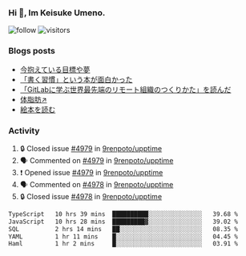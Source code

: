 ### Hi 👋, Im Keisuke Umeno.

<!--
**9renpoto/9renpoto** is a ✨ _special_ ✨ repository because its `README.md` (this file) appears on your GitHub profile.

Here are some ideas to get you started:

- 🔭 I’m currently working on ...
- 🌱 I’m currently learning ...
- 👯 I’m looking to collaborate on ...
- 🤔 I’m looking for help with ...
- 💬 Ask me about ...
- 📫 How to reach me: ...
- 😄 Pronouns: ...
- ⚡ Fun fact: ...
-->

![follow](https://img.shields.io/github/followers/9renpoto?label=Follow&style=social)
![visitors](https://komarev.com/ghpvc/?username=9renpoto&label=Profile%20views&color=0e75b6&style=flat)

### Blogs posts

<!-- BLOG-POST-LIST:START -->
- [今抱えている目標や夢](https://9renpoto.win/entry/2024/12/02/objective)
- [「書く習慣」という本が面白かった](https://9renpoto.win/entry/2024/11/11/leave_a_feeling_sad)
- [「GitLabに学ぶ世界最先端のリモート組織のつくりかた」を読んだ](https://9renpoto.win/entry/2024/09/10/remote_organization)
- [体脂肪↗](https://9renpoto.win/entry/2024/08/12/gaining_fat)
- [絵本を読む](https://9renpoto.win/entry/2024/07/26/picture_book)
<!-- BLOG-POST-LIST:END -->

### Activity

<!--START_SECTION:activity-->
1. 🔒 Closed issue [#4979](https://github.com/9renpoto/upptime/issues/4979) in [9renpoto/upptime](https://github.com/9renpoto/upptime)
2. 🗣 Commented on [#4979](https://github.com/9renpoto/upptime/issues/4979#issuecomment-2564698346) in [9renpoto/upptime](https://github.com/9renpoto/upptime)
3. ❗ Opened issue [#4979](https://github.com/9renpoto/upptime/issues/4979) in [9renpoto/upptime](https://github.com/9renpoto/upptime)
4. 🗣 Commented on [#4978](https://github.com/9renpoto/upptime/issues/4978#issuecomment-2564654784) in [9renpoto/upptime](https://github.com/9renpoto/upptime)
5. 🔒 Closed issue [#4978](https://github.com/9renpoto/upptime/issues/4978) in [9renpoto/upptime](https://github.com/9renpoto/upptime)
<!--END_SECTION:activity-->

<!--START_SECTION:waka-->

```txt
TypeScript   10 hrs 39 mins  ██████████░░░░░░░░░░░░░░░   39.68 %
JavaScript   10 hrs 28 mins  █████████▓░░░░░░░░░░░░░░░   39.02 %
SQL          2 hrs 14 mins   ██░░░░░░░░░░░░░░░░░░░░░░░   08.35 %
YAML         1 hr 11 mins    █░░░░░░░░░░░░░░░░░░░░░░░░   04.45 %
Haml         1 hr 2 mins     █░░░░░░░░░░░░░░░░░░░░░░░░   03.91 %
```

<!--END_SECTION:waka-->
